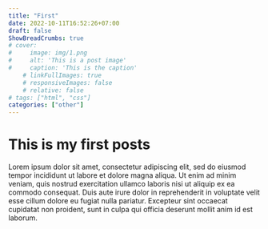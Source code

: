 ```yaml
---
title: "First"
date: 2022-10-11T16:52:26+07:00
draft: false
ShowBreadCrumbs: true
# cover:
#     image: img/1.png
#     alt: 'This is a post image'
#     caption: 'This is the caption'
    # linkFullImages: true
    # responsiveImages: false
    # relative: false
# tags: ["html", "css"]
categories: ["other"]
---
```


# This is my first posts
Lorem ipsum dolor sit amet, consectetur adipiscing elit, sed do eiusmod tempor incididunt ut labore et dolore magna aliqua. Ut enim ad minim veniam, quis nostrud exercitation ullamco laboris nisi ut aliquip ex ea commodo consequat. Duis aute irure dolor in reprehenderit in voluptate velit esse cillum dolore eu fugiat nulla pariatur. Excepteur sint occaecat cupidatat non proident, sunt in culpa qui officia deserunt mollit anim id est laborum.